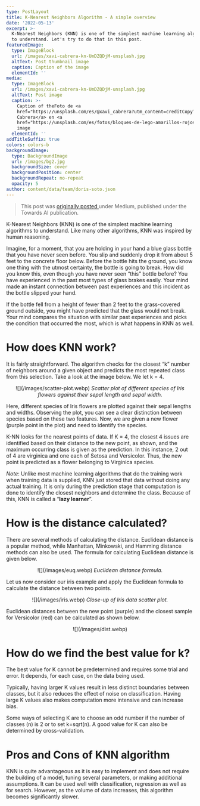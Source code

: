 ```yaml
---
type: PostLayout
title: K-Nearest Neighbors Algorithm - A simple overview
date: '2022-05-13'
excerpt: >-
  K-Nearest Neighbors (KNN) is one of the simplest machine learning algorithms
  to understand. Let's try to do that in this post.
featuredImage:
  type: ImageBlock
  url: /images/xavi-cabrera-kn-UmDZQDjM-unsplash.jpg
  altText: Post thumbnail image
  caption: Caption of the image
  elementId: ''
media:
  type: ImageBlock
  url: /images/xavi-cabrera-kn-UmDZQDjM-unsplash.jpg
  altText: Post image
  caption: >-
    Caption of theFoto de <a
    href="https://unsplash.com/es/@xavi_cabrera?utm_content=creditCopyText&utm_medium=referral&utm_source=unsplash">Xavi
    Cabrera</a> en <a
    href="https://unsplash.com/es/fotos/bloques-de-lego-amarillos-rojos-azules-y-verdes-kn-UmDZQDjM?utm_content=creditCopyText&utm_medium=referral&utm_source=unsplash">Unsplash</a>      
    image
  elementId: ''
addTitleSuffix: true
colors: colors-b
backgroundImage:
  type: BackgroundImage
  url: /images/bg2.jpg
  backgroundSize: cover
  backgroundPosition: center
  backgroundRepeat: no-repeat
  opacity: 5
author: content/data/team/doris-soto.json
---
```

> This post was [originally posted ](https://medium.com/towards-artificial-intelligence/k-nearest-neighbors-algorithm-a-simple-overview-e0114059d19c)under Medium, published under the Towards AI publication.

K-Nearest Neighbors (KNN) is one of the simplest machine learning algorithms to understand. Like many other algorithms, KNN was inspired by human reasoning.

Imagine, for a moment, that you are holding in your hand a blue glass bottle that you have never seen before. You slip and suddenly drop it from about 5 feet to the concrete floor below. Before the bottle hits the ground, you know one thing with the utmost certainty, the bottle is going to break. How did you know this, even though you have never seen “this” bottle before? You have experienced in the past most types of glass brakes easily. Your mind made an instant connection between past experiences and this incident as the bottle slipped your hand.

If the bottle fell from a height of fewer than 2 feet to the grass-covered ground outside, you might have predicted that the glass would not break. Your mind compares the situation with similar past experiences and picks the condition that occurred the most, which is what happens in KNN as well.

# How does KNN work?

It is fairly straightforward. The algorithm checks for the closest “k” number of neighbors around a given object and predicts the most repeated class from this selection. Take a look at the image below. We let k = 4.

<p align="center">
![](/images/scatter-plot.webp)
<em>Scatter plot of different species of Iris flowers against their sepal length and sepal width.</em>
</p>

<div style="text-align: center"></div>

Here, different species of Iris flowers are plotted against their sepal lengths and widths. Observing the plot, you can see a clear distinction between species based on these two features. Now, we are given a new flower (purple point in the plot) and need to identify the species.

K-NN looks for the nearest points of data. If K = 4, the closest 4 issues are identified based on their distance to the new point, as shown, and the maximum occurring class is given as the prediction. In this instance, 2 out of 4 are virginica and one each of Setosa and Versicolor. Thus, the new point is predicted as a flower belonging to Virginica species.

*Note*: Unlike most machine learning algorithms that do the training work when training data is supplied, KNN just stored that data without doing any actual training. It is only during the prediction stage that computation is done to identify the closest neighbors and determine the class. Because of this, KNN is called a “**lazy learner**”.

# How is the distance calculated?

There are several methods of calculating the distance. Euclidean distance is a popular method, while Manhattan, Minkowski, and Hamming distance methods can also be used. The formula for calculating Euclidean distance is given below.

<p align="center">
![](/images/euq.webp)
<em>Euclidean distance formula.</em>
</p>

Let us now consider our iris example and apply the Euclidean formula to calculate the distance between two points.

<p align="center">
![](/images/iris.webp)
<em>Close-up of Iris data scatter plot.</em>
</p>

Euclidean distances between the new point (purple) and the closest sample for Versicolor (red) can be calculated as shown below.

<p align="center">
![](/images/dist.webp)
</p>

# How do we find the best value for k?

The best value for K cannot be predetermined and requires some trial and error. It depends, for each case, on the data being used.

Typically, having larger K values result in less distinct boundaries between classes, but it also reduces the effect of noise on classification. Having large K values also makes computation more intensive and can increase bias.

Some ways of selecting K are to choose an odd number if the number of classes (n) is 2 or to set k=sqrt(n). A good value for K can also be determined by cross-validation.

# Pros and Cons of KNN algorithm

KNN is quite advantageous as it is easy to implement and does not require the building of a model, tuning several parameters, or making additional assumptions. It can be used well with classification, regression as well as for search. However, as the volume of data increases, this algorithm becomes significantly slower.
